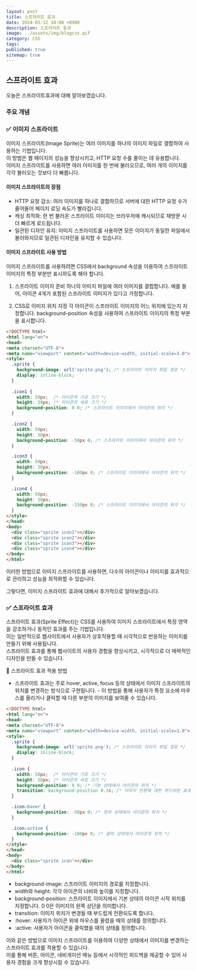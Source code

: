 ```yaml
---
layout: post
title: 스프라이트 효과
date: 2024-05-12 10:00 +0900
description: 스프라이트 효과
image: ../assets/img/blogcss.gif
category: CSS
tags: 
published: true
sitemap: true
---
```


## 스프라이트 효과
오늘은 스프라이트효과에 대해 알아보겠습니다.

### 주요 개념
### ✅ 이미지 스프라이트
이미지 스프라이트(Image Sprite)는 여러 이미지를 하나의 이미지 파일로 결합하여 사용하는 기법입니다.<br>
이 방법은 웹 페이지의 성능을 향상시키고, HTTP 요청 수를 줄이는 데 유용합니다.<br>
이미지 스프라이트를 사용하면 여러 이미지를 한 번에 불러오므로, 여러 개의 이미지를 각각 불러오는 것보다 더 빠릅니다.


#### 이미지 스프라이트의 장점

- HTTP 요청 감소: 여러 이미지를 하나로 결합하므로 서버에 대한 HTTP 요청 수가 줄어들어 페이지 로딩 속도가 빨라집니다.
- 캐싱 최적화: 한 번 불러온 스프라이트 이미지는 브라우저에 캐시되므로 재방문 시 더 빠르게 로드됩니다.
- 일관된 디자인 유지: 이미지 스프라이트를 사용하면 모든 이미지가 동일한 파일에서 불러와지므로 일관된 디자인을 유지할 수 있습니다.

#### 이미지 스프라이트 사용 방법

이미지 스프라이트를 사용하려면 CSS에서 background 속성을 이용하여 스프라이트 이미지의 특정 부분만 표시하도록 해야 합니다.

1. 스프라이트 이미지 준비
하나의 이미지 파일에 여러 이미지를 결합합니다. 예를 들어, 아이콘 4개가 포함된 스프라이트 이미지가 있다고 가정합니다.

2. CSS로 이미지 위치 지정
각 아이콘이 스프라이트 이미지의 어느 위치에 있는지 지정합니다. background-position 속성을 사용하여 스프라이트 이미지의 특정 부분을 표시합니다.

````html
<!DOCTYPE html>
<html lang="en">
<head>
<meta charset="UTF-8">
<meta name="viewport" content="width=device-width, initial-scale=1.0">
<style>
  .sprite {
    background-image: url('sprite.png'); /* 스프라이트 이미지 파일 경로 */
    display: inline-block;
  }
  
  .icon1 {
    width: 50px;  /* 아이콘의 가로 크기 */
    height: 50px; /* 아이콘의 세로 크기 */
    background-position: 0 0; /* 스프라이트 이미지에서 아이콘의 위치 */
  }

  .icon2 {
    width: 50px;
    height: 50px;
    background-position: -50px 0; /* 스프라이트 이미지에서 아이콘의 위치 */
  }

  .icon3 {
    width: 50px;
    height: 50px;
    background-position: -100px 0; /* 스프라이트 이미지에서 아이콘의 위치 */
  }

  .icon4 {
    width: 50px;
    height: 50px;
    background-position: -150px 0; /* 스프라이트 이미지에서 아이콘의 위치 */
  }
</style>
</head>
<body>
  <div class="sprite icon1"></div>
  <div class="sprite icon2"></div>
  <div class="sprite icon3"></div>
  <div class="sprite icon4"></div>
</body>
</html>
````

이러한 방법으로 이미지 스프라이트를 사용하면, 다수의 아이콘이나 이미지를 효과적으로 관리하고 성능을 최적화할 수 있습니다.

그렇다면, 이미지 스프라이트 효과에 대해서 추가적으로 알아보겠습니다.

### ✅ 스프라이트 효과
스프라이트 효과(Sprite Effect)는 CSS를 사용하여 이미지 스프라이트에서 특정 영역을 강조하거나 동적인 효과를 주는 기법입니다.<br>
이는 일반적으로 웹사이트에서 사용자가 상호작용할 때 시각적으로 반응하는 이미지를 만들기 위해 사용됩니다.<br>
스프라이트 효과를 통해 웹사이트의 사용자 경험을 향상시키고, 시각적으로 더 매력적인 디자인을 만들 수 있습니다.

🎈 스프라이트 효과 적용 방법<br>
- 스프라이트 효과는 주로 hover, active, focus 등의 상태에서 이미지 스프라이트의 위치를 변경하는 방식으로 구현됩니다. - 이 방법을 통해 사용자가 특정 요소에 마우스를 올리거나 클릭할 때 다른 부분의 이미지를 보여줄 수 있습니다.

````html
<!DOCTYPE html>
<html lang="en">
<head>
<meta charset="UTF-8">
<meta name="viewport" content="width=device-width, initial-scale=1.0">
<style>
  .sprite {
    background-image: url('sprite.png'); /* 스프라이트 이미지 파일 경로 */
    display: inline-block;
  }
  
  .icon {
    width: 50px;  /* 아이콘의 가로 크기 */
    height: 50px; /* 아이콘의 세로 크기 */
    background-position: 0 0; /* 기본 상태에서 아이콘의 위치 */
    transition: background-position 0.3s; /* 이미지 전환에 대한 부드러운 효과 */
  }

  .icon:hover {
    background-position: -50px 0; /* 호버 상태에서 아이콘의 위치 */
  }

  .icon:active {
    background-position: -100px 0; /* 클릭 상태에서 아이콘의 위치 */
  }
</style>
</head>
<body>
  <div class="sprite icon"></div>
</body>
</html>
````
- background-image: 스프라이트 이미지의 경로를 지정합니다.
- width와 height: 각각 아이콘의 너비와 높이를 지정합니다.
- background-position: 스프라이트 이미지에서 기본 상태의 아이콘 시작 위치를 지정합니다. 0 0은 이미지의 왼쪽 상단을 의미합니다.
- transition: 이미지 위치가 변경될 때 부드럽게 전환되도록 합니다.
- :hover: 사용자가 아이콘 위에 마우스를 올렸을 때의 상태를 정의합니다.
- :active: 사용자가 아이콘을 클릭했을 때의 상태를 정의합니다.

이와 같은 방법으로 이미지 스프라이트를 이용하여 다양한 상태에서 이미지를 변경하는 스프라이트 효과를 적용할 수 있습니다.<br>
이를 통해 버튼, 아이콘, 네비게이션 메뉴 등에서 시각적인 피드백을 제공할 수 있어 사용자 경험을 크게 향상시킬 수 있습니다.